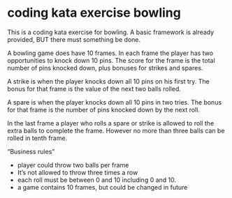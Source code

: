 # coding kata exercise bowling

This is a coding kata exercise for bowling. A basic framework is already provided, BUT there must something be done.

A bowling game does have 10 frames. In each frame the player has
two opportunities to knock down 10 pins. The score for the frame is the total
number of pins knocked down, plus bonuses for strikes and spares.

A strike is when the player knocks down all 10 pins on his first try. The bonus
for that frame is the value of the next two balls rolled.

A spare is when the player knocks down all 10 pins in two tries. The bonus for
that frame is the number of pins knocked down by the next roll.

In the last frame a player who rolls a spare or strike is allowed to roll the extra
balls to complete the frame. However no more than three balls can be rolled in
tenth frame.

“Business rules”
 - player could throw two balls per frame
 - It’s not allowed to throw three times a row 
 - each roll must be between 0 and 10 including 0 and 10.
 - a game contains 10 frames, but could be changed in future